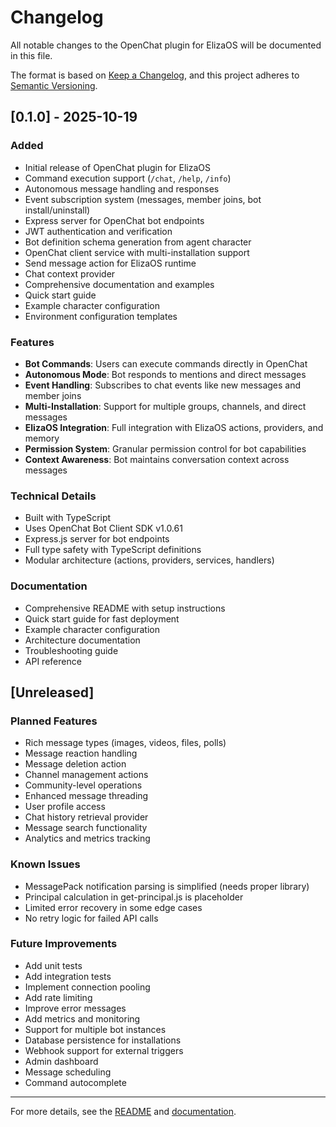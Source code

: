 # Changelog

All notable changes to the OpenChat plugin for ElizaOS will be documented in this file.

The format is based on [Keep a Changelog](https://keepachangelog.com/en/1.0.0/),
and this project adheres to [Semantic Versioning](https://semver.org/spec/v2.0.0.html).

## [0.1.0] - 2025-10-19

### Added
- Initial release of OpenChat plugin for ElizaOS
- Command execution support (`/chat`, `/help`, `/info`)
- Autonomous message handling and responses
- Event subscription system (messages, member joins, bot install/uninstall)
- Express server for OpenChat bot endpoints
- JWT authentication and verification
- Bot definition schema generation from agent character
- OpenChat client service with multi-installation support
- Send message action for ElizaOS runtime
- Chat context provider
- Comprehensive documentation and examples
- Quick start guide
- Example character configuration
- Environment configuration templates

### Features
- **Bot Commands**: Users can execute commands directly in OpenChat
- **Autonomous Mode**: Bot responds to mentions and direct messages
- **Event Handling**: Subscribes to chat events like new messages and member joins
- **Multi-Installation**: Support for multiple groups, channels, and direct messages
- **ElizaOS Integration**: Full integration with ElizaOS actions, providers, and memory
- **Permission System**: Granular permission control for bot capabilities
- **Context Awareness**: Bot maintains conversation context across messages

### Technical Details
- Built with TypeScript
- Uses OpenChat Bot Client SDK v1.0.61
- Express.js server for bot endpoints
- Full type safety with TypeScript definitions
- Modular architecture (actions, providers, services, handlers)

### Documentation
- Comprehensive README with setup instructions
- Quick start guide for fast deployment
- Example character configuration
- Architecture documentation
- Troubleshooting guide
- API reference

## [Unreleased]

### Planned Features
- Rich message types (images, videos, files, polls)
- Message reaction handling
- Message deletion action
- Channel management actions
- Community-level operations
- Enhanced message threading
- User profile access
- Chat history retrieval provider
- Message search functionality
- Analytics and metrics tracking

### Known Issues
- MessagePack notification parsing is simplified (needs proper library)
- Principal calculation in get-principal.js is placeholder
- Limited error recovery in some edge cases
- No retry logic for failed API calls

### Future Improvements
- Add unit tests
- Add integration tests
- Implement connection pooling
- Add rate limiting
- Improve error messages
- Add metrics and monitoring
- Support for multiple bot instances
- Database persistence for installations
- Webhook support for external triggers
- Admin dashboard
- Message scheduling
- Command autocomplete

---

For more details, see the [README](README.md) and [documentation](https://github.com/yourusername/plugin-openchat).
